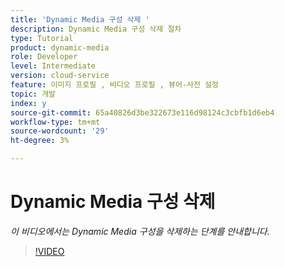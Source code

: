 ```yaml
---
title: 'Dynamic Media 구성 삭제 '
description: Dynamic Media 구성 삭제 절차
type: Tutorial
product: dynamic-media
role: Developer
level: Intermediate
version: cloud-service
feature: 이미지 프로필 , 비디오 프로필 , 뷰어-사전 설정
topic: 개발
index: y
source-git-commit: 65a40826d3be322673e116d98124c3cbfb1d6eb4
workflow-type: tm+mt
source-wordcount: '29'
ht-degree: 3%

---
```



# Dynamic Media 구성 삭제

*이 비디오에서는 Dynamic Media 구성을 삭제하는 단계를 안내합니다.*

>[!VIDEO](https://video.tv.adobe.com/v/335363?quality=9&learn=on)
